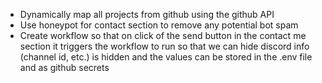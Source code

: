 - Dynamically map all projects from github using the github API
- Use honeypot for contact section to remove any potential bot spam
- Create workflow so that on click of the send button in the contact me section it triggers the workflow to run so that we can hide discord info (channel id, etc.) is hidden and the values can be stored in the .env file and as github secrets
